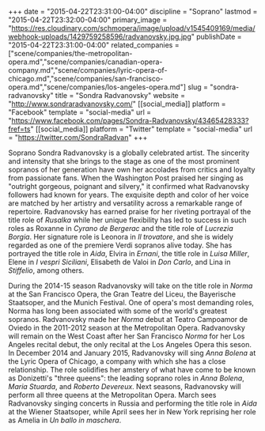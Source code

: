 +++
date = "2015-04-22T23:31:00-04:00"
discipline = "Soprano"
lastmod = "2015-04-22T23:32:00-04:00"
primary_image = "https://res.cloudinary.com/schmopera/image/upload/v1545409169/media/webhook-uploads/1429759258596/radvanovsky.jpg.jpg"
publishDate = "2015-04-22T23:31:00-04:00"
related_companies = ["scene/companies/the-metropolitan-opera.md","scene/companies/canadian-opera-company.md","scene/companies/lyric-opera-of-chicago.md","scene/companies/san-francisco-opera.md","scene/companies/los-angeles-opera.md"]
slug = "sondra-radvanovsky"
title = "Sondra Radvanovsky"
website = "http://www.sondraradvanovsky.com/"
[[social_media]]
platform = "Facebook"
template = "social-media"
url = "https://www.facebook.com/pages/Sondra-Radvanovsky/43465428333?fref=ts"
[[social_media]]
platform = "Twitter"
template = "social-media"
url = "https://twitter.com/SondraRadvan"
+++

Soprano Sondra Radvanovsky is a globally celebrated artist. The sincerity and intensity that she brings to the stage as one of the most prominent sopranos of her generation have own her accolades from critics and loyalty from passionate fans. When the Washington Post praised her singing as "outright gorgeous, poignant and silvery," it confirmed what Radvanovsky followers had known for years. The exquisite depth and color of her voice are matched by her artistry and versatility across a remarkable range of repertoire. Radvanovsky has earned praise for her riveting portrayal of the title role of *Rusalka* while her unique flexibility has led to success in such roles as Roxanne in *Cyrano de Bergerac* and the title role of *Lucrezia Borgia*. Her signature role is Leonora in *Il trovatore*, and she is widely regarded as one of the premiere Verdi sopranos alive today. She has portrayed the title role in *Aida*, Elvira in *Ernani*, the title role in *Luisa Miller*, Elene in *I vespri Siciliani*, Elisabeth de Valoi in *Don Carlo*, and Lina in *Stiffelio*, among others.

During the 2014-15 season Radvanovsky will take on the title role in *Norma* at the San Francisco Opera, the Gran Teatre del Liceu, the Bayerische Staatsoper, and the Munich Festival. One of opera's most demanding roles, Norma has long been associated with some of the world's greatest sopranos. Radvanovsky made her *Norma* debut at Teatro Campoamor de Oviedo in the 2011-2012 season at the Metropolitan Opera. Radvanovsky will remain on the West Coast after her San Francisco *Norma* for her Los Angeles recital debut, the only recital at the Los Angeles Opera this seson. In December 2014 and January 2015, Radvanovsky will sing *Anna Bolena* at the Lyric Opera of Chicago, a company with which she has a close relationship. The role solidifies her amstery of what have come to be known as Donizetti's "three queens": the leading soprano roles in *Anna Bolena*, *Maria Stuarda*, and *Roberto Devereux*. Next seasons, Radvanovsky will perform all three queens at the Metropolitan Opera. March sees Radvanovsky singing concerts in Russia and performing the title role in *Aida* at the Wiener Staatsoper, while April sees her in New York reprising her role as Amelia in *Un ballo in maschera*.


